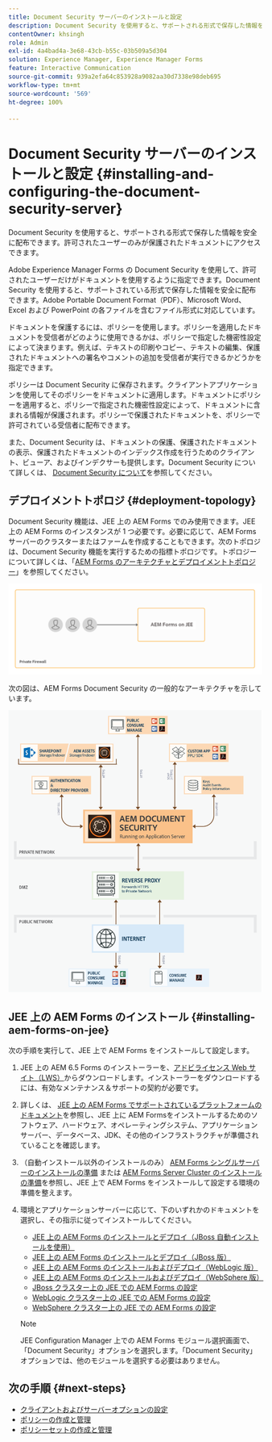 ```yaml
---
title: Document Security サーバーのインストールと設定
description: Document Security を使用すると、サポートされる形式で保存した情報を安全に配布できます。許可されたユーザーのみが保護されたドキュメントにアクセスできます。
contentOwner: khsingh
role: Admin
exl-id: 4a4bad4a-3e68-43cb-b55c-03b509a5d304
solution: Experience Manager, Experience Manager Forms
feature: Interactive Communication
source-git-commit: 939a2efa64c853928a9082aa30d7338e98deb695
workflow-type: tm+mt
source-wordcount: '569'
ht-degree: 100%

---
```


# Document Security サーバーのインストールと設定 {#installing-and-configuring-the-document-security-server}

Document Security を使用すると、サポートされる形式で保存した情報を安全に配布できます。許可されたユーザーのみが保護されたドキュメントにアクセスできます。

Adobe Experience Manager Forms の Document Security を使用して、許可されたユーザーだけがドキュメントを使用するように指定できます。Document Security を使用すると、サポートされている形式で保存した情報を安全に配布できます。Adobe Portable Document Format（PDF）、Microsoft Word、Excel および PowerPoint の各ファイルを含むファイル形式に対応しています。

ドキュメントを保護するには、ポリシーを使用します。ポリシーを適用したドキュメントを受信者がどのように使用できるかは、ポリシーで指定した機密性設定によって決まります。例えば、テキストの印刷やコピー、テキストの編集、保護されたドキュメントへの署名やコメントの追加を受信者が実行できるかどうかを指定できます。

ポリシーは Document Security に保存されます。クライアントアプリケーションを使用してそのポリシーをドキュメントに適用します。ドキュメントにポリシーを適用すると、ポリシーで指定された機密性設定によって、ドキュメントに含まれる情報が保護されます。ポリシーで保護されたドキュメントを、ポリシーで許可されている受信者に配布できます。

また、Document Security は、ドキュメントの保護、保護されたドキュメントの表示、保護されたドキュメントのインデックス作成を行うためのクライアント、ビューア、およびインデクサーも提供します。Document Security について詳しくは、 [Document Security について](/help/forms/using/admin-help/document-security.md)を参照してください。

## デプロイメントトポロジ  {#deployment-topology}

Document Security 機能は、JEE 上の AEM Forms でのみ使用できます。JEE 上の AEM Forms のインスタンスが 1 つ必要です。必要に応じて、AEM Forms サーバーのクラスターまたはファームを作成することもできます。次のトポロジは、Document Security 機能を実行するための指標トポロジです。トポロジーについて詳しくは、「[AEM Forms のアーキテクチャとデプロイメントトポロジー](aem-forms-architecture-deployment.md)」を参照してください。

<!--fix above link-->

![Document Security サーバートポロジ](do-not-localize/document-security-server_topology.png)

次の図は、AEM Forms Document Security の一般的なアーキテクチャを示しています。

![Document Security の一般的な環境](do-not-localize/document-security-typical-environment.png)

## JEE 上の AEM Forms のインストール {#installing-aem-forms-on-jee}

次の手順を実行して、JEE 上で AEM Forms をインストールして設定します。

1. JEE 上の AEM 6.5 Forms のインストーラーを、[アドビライセンス Web サイト（LWS）](https://licensing.adobe.com/)からダウンロードします。インストーラーをダウンロードするには、有効なメンテナンス＆サポートの契約が必要です。
1. 詳しくは、 [JEE 上の AEM Forms でサポートされているプラットフォームのドキュメント](/help/forms/using/aem-forms-jee-supported-platforms.md)を参照し、JEE 上に AEM Formsをインストールするためのソフトウェア、ハードウェア、オペレーティングシステム、アプリケーションサーバー、データベース、JDK、その他のインフラストラクチャが準備されていることを確認します。
1. （自動インストール以外のインストールのみ） [AEM Forms シングルサーバーのインストールの準備](https://www.adobe.com/go/learn_aemforms_prepareInstallsingle_64_jp) または [AEM Forms Server Cluster のインストールの準備](https://www.adobe.com/go/learn_aemforms_prepareInstallcluster_64_jp)を参照し、JEE 上で AEM Forms をインストールして設定する環境の準備を整えます。
1. 環境とアプリケーションサーバーに応じて、下のいずれかのドキュメントを選択し、その指示に従ってインストールしてください。

   * [JEE 上の AEM Forms のインストールとデプロイ（JBoss 自動インストールを使用）](https://www.adobe.com/go/learn_aemforms_installTurnkey_64_jp)
   * [JEE 上の AEM Forms のインストールとデプロイ（JBoss 版）](https://www.adobe.com/go/learn_aemforms_installJBoss_64_jp)
   * [JEE 上の AEM Forms のインストールおよびデプロイ（WebLogic 版）](https://www.adobe.com/go/learn_aemforms_installWebLogic_64_jp)
   * [JEE 上の AEM Forms のインストールおよびデプロイ（WebSphere 版）](https://www.adobe.com/go/learn_aemforms_installWebSphere_64_jp)
   * [JBoss クラスター上の JEE での AEM Forms の設定](https://www.adobe.com/go/learn_aemforms_clusterJBoss_64_jp)
   * [WebLogic クラスター上の JEE での AEM Forms の設定](https://www.adobe.com/go/learn_aemforms_clusterWebLogic_64_jp)
   * [WebSphere クラスター上の JEE での AEM Forms の設定](https://www.adobe.com/go/learn_aemforms_clusterWebSphere_64_jp)

   >[!NOTE]
   >
   >JEE Configuration Manager 上での AEM Forms モジュール選択画面で、「Document Security」オプションを選択します。「Document Security」オプションでは、他のモジュールを選択する必要はありません。

## 次の手順 {#next-steps}

* [クライアントおよびサーバーオプションの設定](/help/forms/using/admin-help/configuring-client-server-options.md)
* [ポリシーの作成と管理](/help/forms/using/admin-help/creating-policies.md)
* [ポリシーセットの作成と管理](/help/forms/using/admin-help/creating-policy-sets.md)

